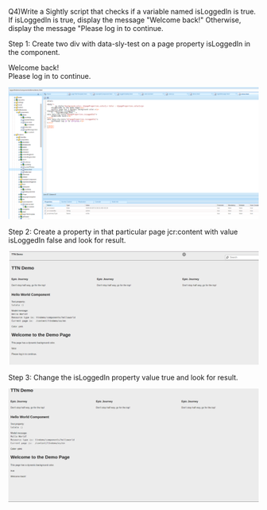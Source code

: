 Q4)Write a Sightly script that checks if a variable named isLoggedIn is true. If isLoggedIn is true, display the message "Welcome back!" Otherwise, display the message "Please log in to continue.

Step 1: Create two div with data-sly-test on a page property isLoggedIn in the component.

<div data-sly-test="${pageProperties.isLoggedIn}">
    Welcome back!
</div>
<div data-sly-test="${!pageProperties.isLoggedIn}">
    Please log in to continue.
</div>

![img_20.png](img_20.png)

Step 2: Create a property in that particular page jcr:content with value isLoggedIn false and look for result.

![img_21.png](img_21.png)

Step 3: Change the isLoggedIn property value true and look for result.

![img_22.png](img_22.png)



